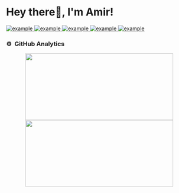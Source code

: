 # Hey there👋, I'm Amir!
<p align="left">
  <a href="https://www.linkedin.com/in/amirmnoohi/" target="_blank">
    <img src="https://img.shields.io/badge/LinkedIn-0077B5?style=for-the-badge&logo=linkedin&logoColor=white" alt="example"/>
  </a>
  <a href="https://t.me/amirmnoohi" target="_blank">
    <img src="https://img.shields.io/badge/Telegram-2CA5E0?style=for-the-badge&logo=telegram&logoColor=white" alt="example"/>
  </a>
  <a href="mailto:highlimner@gmail.com" target="_blank">
    <img src="https://img.shields.io/badge/Gmail-D14836?style=for-the-badge&logo=gmail&logoColor=white" alt="example"/>
  </a>
  <a href="https://api.whatsapp.com/send?phone=989162292949" target="_blank">
    <img src="https://img.shields.io/badge/WhatsApp-25D366?style=for-the-badge&logo=whatsapp&logoColor=white" alt="example"/>
  </a>
  <a href="https://www.instagram.com/amirmnoohi/" target="_blank">
    <img src="https://img.shields.io/badge/Instagram-E4405F?style=for-the-badge&logo=instagram&logoColor=white" alt="example"/>
  </a>
</p>

### ⚙️ &nbsp;GitHub Analytics

<p align="center">
<a href="https://github.com/amirmnoohi">
  <img height="180em" width="400em" src="https://github-readme-stats-eight-theta.vercel.app/api?username=amirmnoohi&show_icons=true&theme=algolia&include_all_commits=true&count_private=true"/>
  <img height="180em" width="400em" src="https://github-readme-stats-eight-theta.vercel.app/api/top-langs/?username=amirmnoohi&layout=compact&langs_count=8&theme=algolia"/>
</a>
</p>
